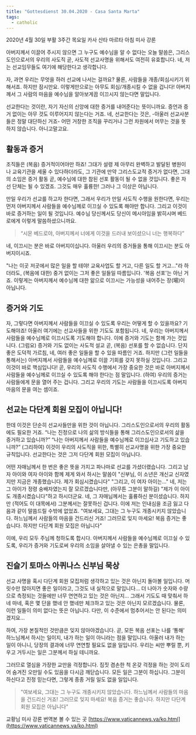 ```yaml
---
title: "Gottesdienst 30.04.2020 - Casa Santa Marta"
tags:
  - catholic
---
```


2020년 4월 30일 부활 3주간 목요일 카사 산타 마르타 아침 미사 강론

아버지께서 이끌어 주시지 않으면
그 누구도 예수님을 알 수 없다는 오늘 말씀은,
그리스도인으로서의 우리의 사도직
곧, 사도적 선교사명을 위해서도 여전히 유효합니다.
네, 저는 선교임무들도 여기에 해당한다고 생각합니다.

자, 과연 우리는 무엇을 하러 선교에 나서는 걸까요?
물론, 사람들을 개종/회심시키기 위해서죠.
하지만 잠시만요. 이렇게만으로는 아무도 회심/개종시킬 수 없을 겁니다!
아버지께서 그 사람의 마음을 예수님을 알아보게끔 이끄시지 않는다면 말입니다.

선교한다는 것이란,
자기 자신의 신앙에 대한 증거를 내어준다는 뜻이니까요.
증언과 증거 없이는 아무 것도 이루어지지 않는다는 거죠.
네, 선교한다는 것은,
-아울러 선교사분들은 정말 대단하신 거죠-
어떤 거창한 조직을 꾸리거나 그런 차원에서 머무는 것을 뜻하지 않습니다.
아니고말고요.

## 활동과 증거

조직들은 (복음) 증거적이어야만 하죠!
그대가 설령 제 아무리 완벽하고 발달된 병원이나 교육기관을 세울 수 있다하더라도,
그 기관에 만약 그리스도교적 증거가 없다면,
그대의 소임은 증거 활동
곧, 예수님에 대한 참된 선포 활동이 될 수 없을 것입니다.
좋은 자선 단체는 될 수 있겠죠. 그것도 매우 훌륭한!
그러나 그 이상은 아닙니다.

만일 우리가 선교를 하고자 한다면,
그래서 우리가 만일 사도직 수행을 원한다면,
우리는 먼저 아버지께서 사람들을 예수님께로 이끄실 수 있도록 해야만 합니다.
그리고 이것이 바로 증거하는 일이 될 것입니다.
예수님 당신께서도 당신이 메시아임을 밝히시며 베드로에게 이렇게 말씀하셨으니까요.

> “시몬 베드로야, 아버지께서 너에게 이것을 드러내 보이셨으니 너는 행복하다”

네, 이끄시는 분은 바로 아버지이십니다.
아울러 우리의 증거들을 통해 이끄시는 분도 아버지이시죠.

"나는 이곳 저곳에서 많은 일을 할 테야!
교육사업도 할 거고, 다른 일도 할 거고..."라 하더라도,
(복음에 대한) 중거 없이는 그저 좋은 일들일 따름입니다.
'복음 선포'는 아닌 거죠.
이렇게는 아버지께서 예수님께 대한 앎으로 이끄시는 가능성을 내어주는 장(場)이 아닙니다.


## 증거와 기도

자, 그렇다면 아버지께서 사람들을 이끄실 수 있도록
우리는 어떻게 할 수 있을까요?
기도해야죠!
아울러 여기에는 선교사들을 위한 기도도 포함됩니다.
네, 우리는 아버지께서 사람들을 예수님께로 이끄시도록 기도해야 합니다.
이에 증거와 기도는 함께 가는 것입니다.
(그럼요) 증거와 기도 없이는 사도적 설교
곧, (복음) 선포를 할 수 없습니다.
단지 좋은 도덕적 가르침, 네, 여러 좋은 일들을 할 수 있을 따름인 거죠.
하지만 (그런 일들을 통해서는)
아버지께서 사람들을 예수님께로 이끌 기회를 갖지 못하실 것입니다.
그리고 이것이 바로 핵심입니다!
곧, 우리의 사도직 수행에서 가장 중요한 것은
바로 아버지께서 사람들을 예수님께로 이끄실 수 있도록 해야 한다는 점 말입니다.
(하여) 우리의 증거는 사람들에게 문을 열어 주는 겁니다.
그리고 우리의 기도는 사람들을 이끄시도록 아버지 마음의 문을 여는 셈이죠.

## 선교는 다단계 회원 모집이 아닙니다!

한데 이것은 단순히 선교사들만을 위한 것이 아닙니다.
그리스도인으로서의 우리의 활동에도 필요한 거죠.
“나는 진정으로 나의 삶의 방식들을 통해 그리스도인으로서의 삶을 증거하고 있습니까?”
“나는 아버지께서 사람들을 예수님께로 이끄십사고 기도하고 있습니까?”
(그리하여) 이것이 우리의 사도직을 위한,
특별히 선교사명을 위한 가장 중요한 규칙입니다.
선교한다는 것은 그저 다단계 회원 모집이 아닙니다.

어떤 자매님께서 한 번은 좋은 뜻을 가지고 파나마로 선교를 가셨더랬습니다.
그리고 남자 아이와 여자 아이와 함께 제게 와서 하시는 말씀이
"신부님, 이 소년은 개신교 신자였지만 지금은 개종했습니다. 제가 회심시켰습니다"
"그리고, 이 여자 아이는..."
네, 저는 그 아이가 정령 숭배자였는지 잘 모르겠습니다만,
(아무튼 그분이 말하길)
"제가 이 아이도 개종시켰습니다"하고 하시더군요.
네, 그 자매님께서는 훌륭하신 분이셨습니다.
하지만 (적어도 이 대목에서) 그분께서는 잘못하신 겁니다.
이에 저는 인내심을 조금 잃고 다음과 같이 말씀드릴 수밖에 없었죠.
"여보세요, 그대는 그 누구도 개종시키지 않았습니다.
하느님께서 사람들의 마음을 건드리신 거죠!
그러므로 잊지 마세요!
복음 증거는 좋습니다. 하지만 다단계 회원 모집은 아닙니다"

이에, 우리 모두 주님께 청하도록 합시다.
아버지께서 사람들을 예수님께로 이끄실 수 있도록,
우리가 증거와 기도로써 우리의 소임을 살아낼 수 있는 은총을 말입니다.

## 진슬기 토마스 아퀴나스 신부님 묵상

선교 사명을 혹시
다단계 회원 모집처럼 생각하고 있는 것은 아닌지 돌아볼 일입니다.
머릿수만 많아지면 좋은 일이라고,
그것도 내 실적으로 말입니다...
더 나아가 숫자와 수량으로 측정되는 것들에만 너무 연연하고 있는 것은 아닌지...
그래서 기도도 때 맞춰서 하네 마네,
혹은 몇 단을 했네 안 했네만 체크하고 있는 것은 아닌지 모르겠습니다.
물론, 이런 일들이 의미 없다는 뜻은 아닙니다.
다만, 이 수준에서 멈추어서는 안 된다는 의미겠지요...

하여, 가장 본질적인 것만큼은 잊지 않아야겠습니다.
곧, 모든 복음 선포는 나를 ‘통해’ 하느님께서 하시는 일이지,
내가 하는 일이 아니라는 점을 말입니다.
아울러 내가 하는 일이 아니니,
당장의 결과에 너무 연연할 필요도 없을 일입니다.
우리는 씨만 뿌릴 뿐,
키우고 거두시는 일은 그분께서 하실 테니까요.

그러므로 열심을 가장한 교만을 걱정합니다.
짐짓 겸손한 척 온갖 걱정을 하는 것이
도리어 숨겨진 오만일 수도 있음을 다시금 깨닫습니다.
모든 일은 그분이 하십니다.
그분이 하신다고 진정 믿는다면,
그렇게 종종 거릴 일도 없을 일입니다.

>"여보세요, 그대는 그 누구도 개종시키지 않았습니다.
>하느님께서 사람들의 마음을 건드리신 거죠!
>그러므로 잊지 마세요!
>복음 증거는 좋습니다. 하지만 다단계 회원 모집은 아닙니다"

교황님 미사 강론 번역본 볼 수 있는 곳
[https://www.vaticannews.va/ko.html](https://www.vaticannews.va/ko.html)

